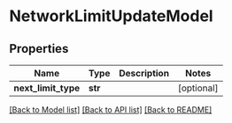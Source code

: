 # NetworkLimitUpdateModel

## Properties
Name | Type | Description | Notes
------------ | ------------- | ------------- | -------------
**next_limit_type** | **str** |  | [optional] 

[[Back to Model list]](../README.md#documentation-for-models) [[Back to API list]](../README.md#documentation-for-api-endpoints) [[Back to README]](../README.md)


